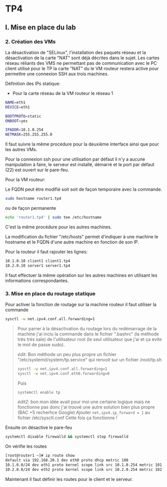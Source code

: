 # TP4

## I. Mise en place du lab

### 2. Création des VMs

La désactivation de "SELinux", l'installation des paquets réseau et la désactivation de la carte "NAT" sont déjà décrites dans le sujet.
Les cartes réseau réliants des VMS ne permettant pas de communication avec le PC client utilisé pour le TP la carte "NAT" du le VM routeur restera active pour permettre une connexion SSH aux trois machines.

Définition des IPs statique:

* Pour la carte réseau de la VM routeur le réseau 1

```bash
NAME=eth1
DEVICE=eth1

BOOTPROTO=static
ONBOOT=yes

IPADDR=10.1.0.254
NETMASK=255.255.255.0
```

Il faut suivre la même procédure pour la deuxième interface ainsi que pour les autres VMs.

Pour la connexion ssh pour une utilisation par défaut il n'y a aucune manipulation à faire, le serveur est installé, démarré et le port par défaut (22) est ouvert sur le pare-feu.

Pour la VM routeur:

Le FQDN peut être modifié soit soit de façon temporaire avec la commande.

```bash
sudo hostname router1.tp4
```

ou de façon permanente

```bash
echo 'router1.tp4' | sudo tee /etc/hostname
```

C'est la même procédure pour les autres machines.

La modification du fichier "/etc/hosts" permet d'indiquer à une machine le hostname et le FQDN d'une autre machine en fonction de son IP.

Pour la routeur il faut rajouter les lignes:

```bash
10.1.0.10 client1 client1.tp4
10.2.0.10 server1 server1.tp4
```

Il faut effectuer la même opération sur les autres machines en utilisant les informations correspondantes.

### 3. Mise en place du routage statique

Pour activer la fonction de routage sur la machine routeur il faut utiliser la commande

```bash
sysctl -w net.ipv4.conf.all.forwarding=1
```

> Pour parrer à la désactivation du routage lors du redémarrage de la machine j'ai inclu la commande dans le fichier ".bashrc" (la méthode trés trés sale) de l'utilisateur root (le seul utilisateur que j'ai et ça evite le mot de passe sudo).
>
> *édit*: Bon méthode un peu plus propre un fichier "/etc/systemd/system/tp.service" qui renvoit sur un fichier /root/tp.sh
> ```bash
> sysctl -w net.ipv4.conf.all.forwarding=1
> sysctl -w net.ipv4.conf.eth0.forwarding=0
> ```
> Puis
> ```bash
> systemctl enable tp
> ```
>
> *édit2*: bon mon idée avait pour moi une certaine logique mais ne fonctionne pas donc j'ai trouvé une autre solution bien plus propre (BAC +5 recherhce Google)
> Ajouter ```net.ipv4.ip_forward = 1``` au fichier /etc/sysctl.conf
> Cette fois ça fonctionne !

Ensuite on désactive le pare-feu

```bash
systemctl disable firewalld && systemctl stop firewalld
```

On vérifie les routes

```bash
[root@router1 ~]# ip route show
default via 192.168.20.1 dev eth0 proto dhcp metric 100 
10.1.0.0/24 dev eth1 proto kernel scope link src 10.1.0.254 metric 101 
10.2.0.0/24 dev eth2 proto kernel scope link src 10.2.0.254 metric 102
```

Maintenant il faut définir les routes pour le client et le serveur.
